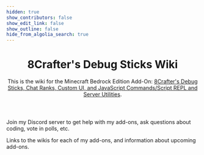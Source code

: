 ```yaml
---
hidden: true
show_contributors: false
show_edit_link: false
show_outline: false
hide_from_algolia_search: true
---
```


<div class="home">
<header>

<WikiImage src="/assets/images/homepage/wikilogo.gif" alt="8Crafter Wiki Logo" />

# 8Crafter's Debug Sticks Wiki

This is the wiki for the Minecraft Bedrock Edition Add-On: [8Crafter's Debug Sticks, Chat Ranks, Custom UI, and JavaScript Commands/Script REPL and Server Utilities](https://modbay.org/mods/1240-8crafters-debug-sticks.html).

</header>
<CardGrid>

<!-- <Card title="Beginner's Guide" link="/guide/introduction" image="/assets/images/homepage/crafting_table_0.png">

Step-by-step tutorials intended as your first contact with add-ons.

</Card> -->

<Card title="Discord" link="./discord" image="assets/images/homepage/discord.png">

Join my Discord server to get help with my add-ons, ask questions about coding, vote in polls, etc.

</Card>

<!-- <Card title="Commands" link="/commands/intro-to-command-blocks" image="/assets/images/homepage/commands.png">

[Beginner's Guide](/commands/intro-to-command-blocks) —
Learn about command block basics.

[Functions](/commands/mcfunctions) —
Get started with functions, a faster and more powerful way to code commands!

</Card> -->

<Card title="Add-Ons" link="./add-ons/index" image="/assets/images/homepage/add-ons.png">

Links to the wikis for each of my add-ons, and information about upcoming add-ons.

</Card>

<!-- <Card title="Entities" link="/entities/entity-intro-bp" image="/assets/images/homepage/spawn_egg_30.png">

[Beginner's Guide](/entities/entity-intro-bp) —
Learn about the structure of behavior pack entity files.

[Troubleshooting](/entities/troubleshooting-entities) —
Learn to troubleshoot common issues when creating entities, such as invisible textures.

</Card> -->

<!-- <Card title="Items" link="/items/items-intro" image="/assets/images/homepage/iron_pickaxe_0.png">

[Beginner's Guide](/items/items-intro) —
A "Hello world!" guide in creating your first item.

[Item Components](/items/item-components) —
Learn about the capabilities of custom items, such as durability.

</Card> -->

<!-- <Card
  title="Scripting"
  image="/assets/images/homepage/scripting.png"
  link="/scripting/scripting-intro"
>

[Beginner's Guide](/scripting/scripting-intro) —
Learn the basics of the Script APIs that Minecraft offers.

[Custom Commands](/scripting/custom-command) —
Learn how to listen to chat events to create your own custom commands!

</Card> -->

<!-- <Card title="World Generation" link="/world-generation/world-generation-intro" image="/assets/images/homepage/buildplate.png">

[Beginner's Guide](/world-generation/world-generation-intro) — Learn about the creation of custom structures, ores, trees and other generation features.

</Card> -->

<!-- <Card title="Contribute" link="/contribute" image="/assets/images/homepage/writable_book_0.png">

This wiki is built and maintained by a community! If you feel you can improve the wiki, or have questions or feedback, please get in touch.

</Card> -->

</CardGrid>
</div>
